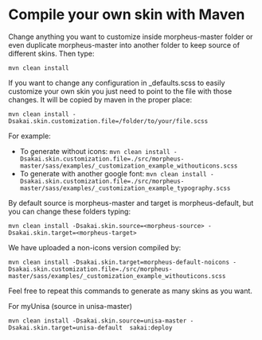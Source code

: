 # Compile your own skin with Maven

Change anything you want to customize inside morpheus-master folder or even duplicate morpheus-master into another folder to keep source of different skins.
Then type:

`mvn clean install`

If you want to change any configuration in _defaults.scss to easily customize your own skin you just need to point to the file with those changes. It will be copied by maven in the proper place:

`mvn clean install -Dsakai.skin.customization.file=/folder/to/your/file.scss`

For example:

 - To generate without icons: 
 `mvn clean install -Dsakai.skin.customization.file=./src/morpheus-master/sass/examples/_customization_example_withouticons.scss`
 - To generate with another google font: 
 `mvn clean install -Dsakai.skin.customization.file=./src/morpheus-master/sass/examples/_customization_example_typography.scss`

By default source is morpheus-master and target is morpheus-default, but you can change these folders typing:

`mvn clean install -Dsakai.skin.source=<morpheus-source> -Dsakai.skin.target=<morpheus-target>`

We have uploaded a non-icons version compiled by:

`mvn clean install -Dsakai.skin.target=morpheus-default-noicons -Dsakai.skin.customization.file=./src/morpheus-master/sass/examples/_customization_example_withouticons.scss`

Feel free to repeat this commands to generate as many skins as you want.

For myUnisa (source in unisa-master)

`mvn clean install -Dsakai.skin.source=unisa-master -Dsakai.skin.target=unisa-default  sakai:deploy`